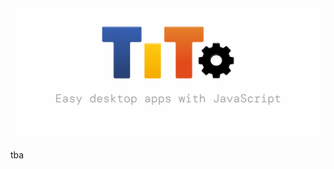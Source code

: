 <picture>
  <source media="(prefers-color-scheme: dark)" srcset="/media/tito_header_dark.png">
  <source media="(prefers-color-scheme: light)" srcset="/media/tito_header_light.png">
  <img alt="_underline header" src="/media/tito_header_light.png">
</picture>

tba